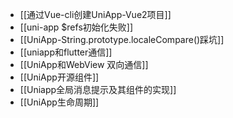 - [[通过Vue-cli创建UniApp-Vue2项目]]
- [[uni-app $refs初始化失败]]
- [[UniApp-String.prototype.localeCompare()踩坑]]
- [[uniapp和flutter通信]]
- [[UniApp和WebView 双向通信]]
- [[UniApp开源组件]]
- [[Uniapp全局消息提示及其组件的实现]]
- [[UniApp生命周期]]
